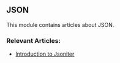 ## JSON

This module contains articles about JSON.

### Relevant Articles:
- [Introduction to Jsoniter](https://www.baeldung.com/java-jsoniter)
